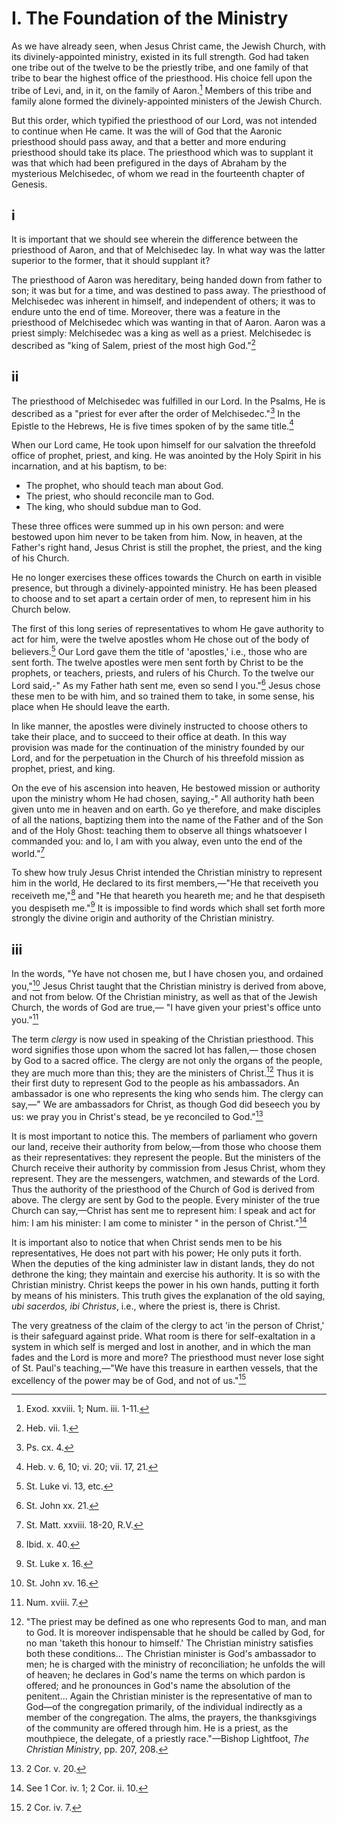 # I. The Foundation of the Ministry

As we have already seen, when Jesus Christ came, the Jewish Church, with its divinely-appointed ministry, existed in its full strength. God had taken one tribe out of the twelve to be the priestly tribe, and one family of that tribe to bear the highest office of the priesthood. His choice fell upon the tribe of Levi, and, in it, on the family of Aaron.[^1] Members of this tribe and family alone formed the divinely-appointed ministers of the Jewish Church.

But this order, which typified the priesthood of our Lord, was not intended to continue when He came. It was the will of God that the Aaronic priesthood should pass away, and that a better and more enduring priesthood should take its place. The priesthood which was to supplant it was that which had been prefigured in the days of Abraham by the mysterious Melchisedec, of whom we read in the fourteenth chapter of Genesis.

## i

It is important that we should see wherein the difference between the priesthood of Aaron, and that of Melchisedec lay. In what way was the latter superior to the former, that it should supplant it?

The priesthood of Aaron was hereditary, being handed down from father to son; it was but for a time, and was destined to pass away. The priesthood of Melchisedec was inherent in himself, and independent of others; it was to endure unto the end of time. Moreover, there was a feature in the priesthood of Melchisedec which was wanting in that of Aaron. Aaron was a priest simply: Melchisedec was a king as well as a priest. Melchisedec is described as "king of Salem, priest of the most high God."[^2]

## ii

The priesthood of Melchisedec was fulfilled in our Lord. In the Psalms, He is described as a "priest for ever after the order of Melchisedec."[^3] In the Epistle to the Hebrews, He is five times spoken of by the same title.[^4]

When our Lord came, He took upon himself for our salvation the threefold office of prophet, priest, and king. He was anointed by the Holy Spirit in his incarnation, and at his baptism, to be:

- The prophet, who should teach man about God.
- The priest, who should reconcile man to God.
- The king, who should subdue man to God.

These three offices were summed up in his own person: and were bestowed upon him never to be taken from him. Now, in heaven, at the Father's right hand, Jesus Christ is still the prophet, the priest, and the king of his Church.

He no longer exercises these offices towards the Church on earth in visible presence, but through a divinely-appointed ministry. He has been pleased to choose and to set apart a certain order of men, to represent him in his Church below.

The first of this long series of representatives to whom He gave authority to act for him, were the twelve apostles whom He chose out of the body of believers.[^5] Our Lord gave them the title of 'apostles,' i.e., those who are sent forth. The twelve apostles were men sent forth by Christ to be the prophets, or teachers, priests, and rulers of his Church. To the twelve our Lord said,-" As my Father hath sent me, even so send I you."[^6] Jesus chose these men to be with him, and so trained them to take, in some sense, his place when He should leave the earth.

In like manner, the apostles were divinely instructed to choose others to take their place, and to succeed to their office at death. In this way provision was made for the continuation of the ministry founded by our Lord, and for the perpetuation in the Church of his threefold mission as prophet, priest, and king.

On the eve of his ascension into heaven, He bestowed mission or authority upon the ministry whom He had chosen, saying,-" All authority hath been given unto me in heaven and on earth. Go ye therefore, and make disciples of all the nations, baptizing them into the name of the Father and of the Son and of the Holy Ghost: teaching them to observe all things whatsoever I commanded you: and lo, I am with you alway, even unto the end of the world."[^7]

To shew how truly Jesus Christ intended the Christian ministry to represent him in the world, He declared to its first members,—"He that receiveth you receiveth me,"[^8] and "He that heareth you heareth me; and he that despiseth you despiseth me."[^9] It is impossible to find words which shall set forth more strongly the divine origin and authority of the Christian ministry.

## iii

In the words, "Ye have not chosen me, but I have chosen you, and ordained you,"[^10] Jesus Christ taught that the Christian ministry is derived from above, and not from below. Of the Christian ministry, as well as that of the Jewish Church, the words of God are true,— "I have given your priest's office unto you."[^11]

The term *clergy* is now used in speaking of the Christian priesthood. This word signifies those upon whom the sacred lot has fallen,— those chosen by God to a sacred office. The clergy are not only the organs of the people, they are much more than this; they are the ministers of Christ.[^12] Thus it is their first duty to represent God to the people as his ambassadors. An ambassador is one who represents the king who sends him. The clergy can say,—" We are ambassadors for Christ, as though God did beseech you by us: we pray you in Christ's stead, be ye reconciled to God."[^13]

It is most important to notice this. The members of parliament who govern our land, receive their authority from below,—from those who choose them as their representatives: they represent the people. But the ministers of the Church receive their authority by commission from Jesus Christ, whom they represent. They are the messengers, watchmen, and stewards of the Lord. Thus the authority of the priesthood of the Church of God is derived from above. The clergy are sent by God to the people. Every minister of the true Church can say,—Christ has sent me to represent him: I speak and act for him: I am his minister: I am come to minister " in the person of Christ."[^14]

It is important also to notice that when Christ sends men to be his representatives, He does not part with his power; He only puts it forth. When the deputies of the king administer law in distant lands, they do not dethrone the king; they maintain and exercise his authority. It is so with the Christian ministry. Christ keeps the power in his own hands, putting it forth by means of his ministers. This truth gives the explanation of the old saying, *ubi sacerdos, ibi Christus*, i.e., where the priest is, there is Christ.

The very greatness of the claim of the clergy to act 'in the person of Christ,' is their safeguard against pride. What room is there for self-exaltation in a system in which self is merged and lost in another, and in which the man fades and the Lord is more and more? The priesthood must never lose sight of St. Paul's teaching,—"We have this treasure in earthen vessels, that the excellency of the power may be of God, and not of us."[^15]

[^1]: Exod. xxviii. 1; Num. iii. 1-11.
[^2]: Heb. vii. 1.
[^3]: Ps. cx. 4.
[^4]: Heb. v. 6, 10; vi. 20; vii. 17, 21.
[^5]: St. Luke vi. 13, etc.
[^6]: St. John xx. 21.
[^7]: St. Matt. xxviii. 18-20, R.V.
[^8]: Ibid. x. 40.
[^9]: St. Luke x. 16.
[^10]: St. John xv. 16.
[^11]: Num. xviii. 7.
[^12]: "The priest may be defined as one who represents God to man, and man to God. It is moreover indispensable that he should be called by God, for no man 'taketh this honour to himself.' The Christian ministry satisfies both these conditions... The Christian minister is God's ambassador to men; he is charged with the ministry of reconciliation; he unfolds the will of heaven; he declares in God's name the terms on which pardon is offered; and he pronounces in God's name the absolution of the penitent... Again the Christian minister is the representative of man to God—of the congregation primarily, of the individual indirectly as a member of the congregation. The alms, the prayers, the thanksgivings of the community are offered through him. He is a priest, as the mouthpiece, the delegate, of a priestly race."—Bishop Lightfoot, *The Christian Ministry*, pp. 207, 208.
[^13]: 2 Cor. v. 20.
[^14]: See 1 Cor. iv. 1; 2 Cor. ii. 10.
[^15]: 2 Cor. iv. 7.
